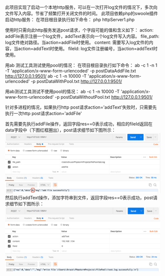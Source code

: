 此项目实现了启动一个本地http服务，可以在一次打开log文件的情况下，多次向文件写入内容。节省了频繁打开关闭文件的时间。
此项目依赖php的swoole插件
启动http服务：
在项目根目录执行如下命令：
php httpServer1.php

使用时只需向此http服务发送post请求，个字段可能的值和含义如下：
action: addFile表示注册一个log文件，addText表示向一个log文件写入内容。
file_path: log文件绝对路径。当action=addFile时使用。
content: 需要写入log文件的内容，当action=addText时使用。
fileId: log文件注册编号，当action=addText时使用。

用ab 测试工具测试使用pool的情况：
在项目根目录执行如下命令：
ab -c 1 -n 1 -T 'application/x-www-form-urlencoded' -p postDataAddFile.txt http://127.0.0.1:9501/
ab -c 1 -n 10000 -T 'application/x-www-form-urlencoded' -p postDataWithPool.txt http://127.0.0.1:9501/

用ab测试工具测试不使用pool的情况：
ab -c 1 -n 10000 -T 'application/x-www-form-urlencoded' -p postDataWithoutPool.txt http://127.0.0.1:9501/

针对多进程的情况，如果执行http post请求action='addText'失败时，只需要先执行一次http post请求action='addFile'

首先需要先执行addFile操作，返回字段res==0表示成功，相应的fileId返回在data字段中（下图红框圈出），post请求细节如下图所示：
![先执行addFile操作](https://github.com/hecomlilong/filePool/blob/master/WX20170602-151156%402x.png)
然后执行addText操作，添加字符串到文件，返回字段res==0表示成功，post请求细节如下图所示：
![然后执行addText操作](https://github.com/hecomlilong/filePool/blob/master/WX20170602-151222%402x.png)